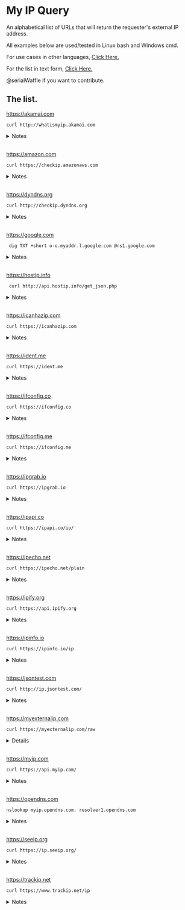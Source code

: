 # My IP Query
 
 An alphabetical list of URLs that will return the requester's external IP address.
 
All examples below are used/tested in Linux bash and Windows cmd.

For use cases in other languages, [Click Here.](https://github.com/serialwaffle/MyIPQuery/blob/main/CodeSamples.md)

For the list in text form, [Click Here.](https://github.com/serialwaffle/MyIPQuery/blob/main/list.txt)
 
 @serialWaffle if you want to contribute.

## The list.


https://akamai.com
```
curl http://whatismyip.akamai.com
```
<details>
  <summary>Notes</summary>
None.
</details>

 <br />

https://amazon.com
```
curl https://checkip.amazonaws.com
```
<details>
  <summary>Notes</summary>
None.
</details>

 <br />
 
https://dyndns.org
```
curl http://checkip.dyndns.org
```
<details>
  <summary>Notes</summary>
None.
</details>

 <br />
 
https://google.com
```
 dig TXT +short o-o.myaddr.l.google.com @ns1.google.com
```
<details>
  <summary>Notes</summary>
If dig is available.
</details>

 <br />
 
https://hostip.info
```
 curl http://api.hostip.info/get_json.php
```
<details>
  <summary>Notes</summary>
Returns JSON.
</details>

 <br />

https://icanhazip.com
```
curl https://icanhazip.com
```
<details>
  <summary>Notes</summary>
None. 
</details>

<br />

https://ident.me
```
curl https://ident.me
```
<details>
  <summary>Notes</summary>
None. 
</details>

<br />

https://ifconfig.co
```
curl https://ifconfig.co
```
<details>
  <summary>Notes</summary>
None. 
</details>

<br />

https://ifconfig.me
```
curl https://ifconfig.me
```
<details>
  <summary>Notes</summary>
None. 
</details>

<br />

https://ipgrab.io
```
curl https://ipgrab.io
```
<details>
  <summary>Notes</summary>
None. 
</details>

<br />

https://ipapi.co
```
curl https://ipapi.co/ip/
```
<details>
  <summary>Notes</summary>
None. 
</details>

<br />

https://ipecho.net
```
curl https://ipecho.net/plain
```
<details>
  <summary>Notes</summary>
None. 
</details>

<br />

https://ipify.org
```
curl https://api.ipify.org
```
<details>
  <summary>Notes</summary>
Use:
  
  ```
   curl https://api.ipify.org?format=json
  ```
  To return JSON
</details>

 <br />
 
 https://ipinfo.io
```
curl https://ipinfo.io/ip
```
<details>
  <summary>Notes</summary>
Leave off /ip for more info. 
</details>

 <br />
 
 https://jsontest.com
```
curl http://ip.jsontest.com/
```
<details>
  <summary>Notes</summary>
None. 
</details>

 <br />

https://myexternalip.com
```
curl https://myexternalip.com/raw
```
<details>
Use:
  
  ```
   curl https://myexternalip.com/json
  ```
  To return JSON
</details>

<br />

https://myip.com
```
curl https://api.myip.com/
```
<details>
  <summary>Notes</summary>
Returns JSON.
</details>

 <br />
 
 https://opendns.com
```
nslookup myip.opendns.com. resolver1.opendns.com
```
<details>
  <summary>Notes</summary>
Uses resolver1.opendns.com dns server to resolve the magical myip.opendns.com hostname to your ip address.
Also works with dig:
 
 ```
 dig +short myip.opendns.com @resolver1.opendns.com 
 ```

 Returns DNS response.
</details>

 <br />
 
https://seeip.org
```
curl https://ip.seeip.org/
```
<details>
  <summary>Notes</summary>
None.
</details>

 <br />
 
https://trackip.net
```
curl https://www.trackip.net/ip
```
<details>
  <summary>Notes</summary>
None.
</details>

 <br />






